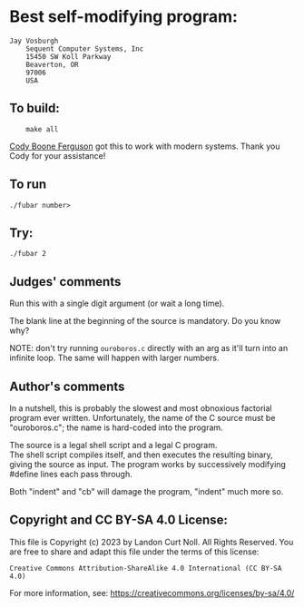 # Best self-modifying program:

	Jay Vosburgh
        Sequent Computer Systems, Inc
        15450 SW Koll Parkway
        Beaverton, OR
        97006
        USA

## To build:

        make all

[Cody Boone Ferguson](/winners.html#Cody_Boone_Ferguson) got this to work with
modern systems. Thank you Cody for your assistance!


## To run

	./fubar number>

## Try:

	./fubar 2


## Judges' comments

Run this with a single digit argument (or wait a long time).

The blank line at the beginning of the source is mandatory.
Do you know why?

NOTE: don't try running `ouroboros.c` directly with an arg as it'll turn into an
infinite loop. The same will happen with larger numbers.

## Author's comments

In a nutshell, this is probably the slowest and most
obnoxious factorial program ever written.  Unfortunately, 
the name of the C source must be "ouroboros.c"; the name is 
hard-coded into the program.  

The source is a legal shell script and a legal C program.  
The shell script compiles itself, and then executes the
resulting binary, giving the source as input.  The program 
works by successively modifying #define lines each pass through.

Both "indent" and "cb" will damage the program, "indent" 
much more so.

## Copyright and CC BY-SA 4.0 License:

This file is Copyright (c) 2023 by Landon Curt Noll.  All Rights Reserved.
You are free to share and adapt this file under the terms of this license:

    Creative Commons Attribution-ShareAlike 4.0 International (CC BY-SA 4.0)

For more information, see: https://creativecommons.org/licenses/by-sa/4.0/
